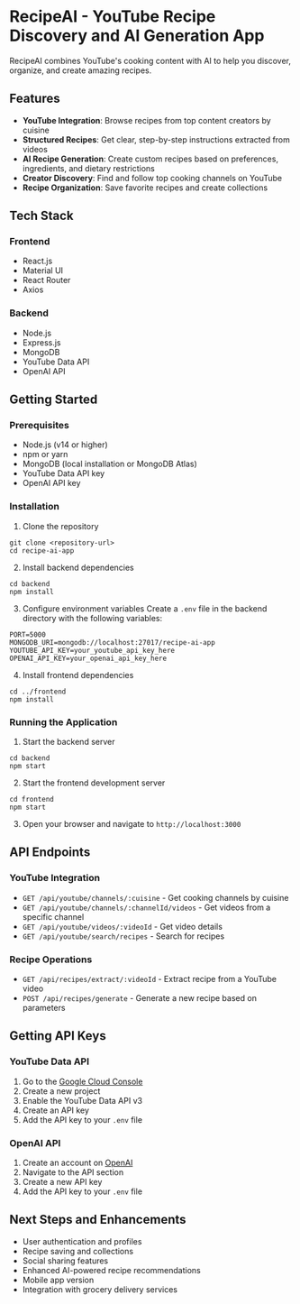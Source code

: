 # RecipeAI - YouTube Recipe Discovery and AI Generation App

RecipeAI combines YouTube's cooking content with AI to help you discover, organize, and create amazing recipes.

## Features

- **YouTube Integration**: Browse recipes from top content creators by cuisine
- **Structured Recipes**: Get clear, step-by-step instructions extracted from videos
- **AI Recipe Generation**: Create custom recipes based on preferences, ingredients, and dietary restrictions
- **Creator Discovery**: Find and follow top cooking channels on YouTube
- **Recipe Organization**: Save favorite recipes and create collections

## Tech Stack

### Frontend
- React.js
- Material UI
- React Router
- Axios

### Backend
- Node.js
- Express.js
- MongoDB
- YouTube Data API
- OpenAI API

## Getting Started

### Prerequisites

- Node.js (v14 or higher)
- npm or yarn
- MongoDB (local installation or MongoDB Atlas)
- YouTube Data API key
- OpenAI API key

### Installation

1. Clone the repository
```
git clone <repository-url>
cd recipe-ai-app
```

2. Install backend dependencies
```
cd backend
npm install
```

3. Configure environment variables
Create a `.env` file in the backend directory with the following variables:
```
PORT=5000
MONGODB_URI=mongodb://localhost:27017/recipe-ai-app
YOUTUBE_API_KEY=your_youtube_api_key_here
OPENAI_API_KEY=your_openai_api_key_here
```

4. Install frontend dependencies
```
cd ../frontend
npm install
```

### Running the Application

1. Start the backend server
```
cd backend
npm start
```

2. Start the frontend development server
```
cd frontend
npm start
```

3. Open your browser and navigate to `http://localhost:3000`

## API Endpoints

### YouTube Integration
- `GET /api/youtube/channels/:cuisine` - Get cooking channels by cuisine
- `GET /api/youtube/channels/:channelId/videos` - Get videos from a specific channel
- `GET /api/youtube/videos/:videoId` - Get video details
- `GET /api/youtube/search/recipes` - Search for recipes

### Recipe Operations
- `GET /api/recipes/extract/:videoId` - Extract recipe from a YouTube video
- `POST /api/recipes/generate` - Generate a new recipe based on parameters

## Getting API Keys

### YouTube Data API
1. Go to the [Google Cloud Console](https://console.cloud.google.com/)
2. Create a new project
3. Enable the YouTube Data API v3
4. Create an API key
5. Add the API key to your `.env` file

### OpenAI API
1. Create an account on [OpenAI](https://openai.com/)
2. Navigate to the API section
3. Create a new API key
4. Add the API key to your `.env` file

## Next Steps and Enhancements

- User authentication and profiles
- Recipe saving and collections
- Social sharing features
- Enhanced AI-powered recipe recommendations
- Mobile app version
- Integration with grocery delivery services